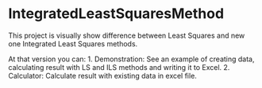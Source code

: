 # IntegratedLeastSquaresMethod

This project is visually show difference between Least Squares and new one Integrated Least Squares methods.

At that version you can:
    1. Demonstration:
    See an example of creating data, calculating result with LS and ILS methods and writing it to Excel.
    2. Calculator:
    Calculate result with existing data in excel file.
